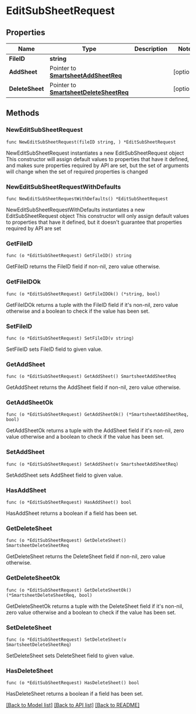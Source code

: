# EditSubSheetRequest

## Properties

Name | Type | Description | Notes
------------ | ------------- | ------------- | -------------
**FileID** | **string** |  | 
**AddSheet** | Pointer to [**SmartsheetAddSheetReq**](SmartsheetAddSheetReq.md) |  | [optional] 
**DeleteSheet** | Pointer to [**SmartsheetDeleteSheetReq**](SmartsheetDeleteSheetReq.md) |  | [optional] 

## Methods

### NewEditSubSheetRequest

`func NewEditSubSheetRequest(fileID string, ) *EditSubSheetRequest`

NewEditSubSheetRequest instantiates a new EditSubSheetRequest object
This constructor will assign default values to properties that have it defined,
and makes sure properties required by API are set, but the set of arguments
will change when the set of required properties is changed

### NewEditSubSheetRequestWithDefaults

`func NewEditSubSheetRequestWithDefaults() *EditSubSheetRequest`

NewEditSubSheetRequestWithDefaults instantiates a new EditSubSheetRequest object
This constructor will only assign default values to properties that have it defined,
but it doesn't guarantee that properties required by API are set

### GetFileID

`func (o *EditSubSheetRequest) GetFileID() string`

GetFileID returns the FileID field if non-nil, zero value otherwise.

### GetFileIDOk

`func (o *EditSubSheetRequest) GetFileIDOk() (*string, bool)`

GetFileIDOk returns a tuple with the FileID field if it's non-nil, zero value otherwise
and a boolean to check if the value has been set.

### SetFileID

`func (o *EditSubSheetRequest) SetFileID(v string)`

SetFileID sets FileID field to given value.


### GetAddSheet

`func (o *EditSubSheetRequest) GetAddSheet() SmartsheetAddSheetReq`

GetAddSheet returns the AddSheet field if non-nil, zero value otherwise.

### GetAddSheetOk

`func (o *EditSubSheetRequest) GetAddSheetOk() (*SmartsheetAddSheetReq, bool)`

GetAddSheetOk returns a tuple with the AddSheet field if it's non-nil, zero value otherwise
and a boolean to check if the value has been set.

### SetAddSheet

`func (o *EditSubSheetRequest) SetAddSheet(v SmartsheetAddSheetReq)`

SetAddSheet sets AddSheet field to given value.

### HasAddSheet

`func (o *EditSubSheetRequest) HasAddSheet() bool`

HasAddSheet returns a boolean if a field has been set.

### GetDeleteSheet

`func (o *EditSubSheetRequest) GetDeleteSheet() SmartsheetDeleteSheetReq`

GetDeleteSheet returns the DeleteSheet field if non-nil, zero value otherwise.

### GetDeleteSheetOk

`func (o *EditSubSheetRequest) GetDeleteSheetOk() (*SmartsheetDeleteSheetReq, bool)`

GetDeleteSheetOk returns a tuple with the DeleteSheet field if it's non-nil, zero value otherwise
and a boolean to check if the value has been set.

### SetDeleteSheet

`func (o *EditSubSheetRequest) SetDeleteSheet(v SmartsheetDeleteSheetReq)`

SetDeleteSheet sets DeleteSheet field to given value.

### HasDeleteSheet

`func (o *EditSubSheetRequest) HasDeleteSheet() bool`

HasDeleteSheet returns a boolean if a field has been set.


[[Back to Model list]](../README.md#documentation-for-models) [[Back to API list]](../README.md#documentation-for-api-endpoints) [[Back to README]](../README.md)


